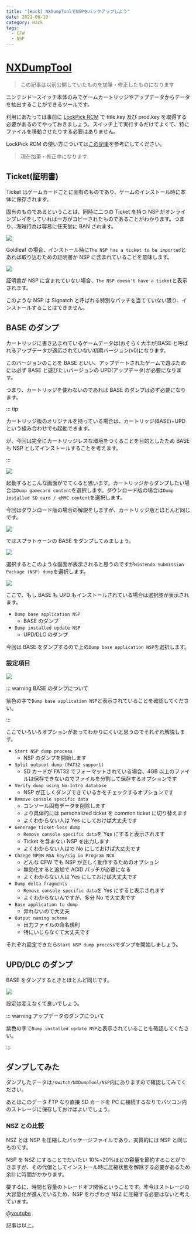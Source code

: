 ```yaml
---
title: "[Hack] NXDumpToolでNSPをバックアップしよう"
date: 2021-06-10
category: Hack
tags:
  - CFW
  - NSP
---
```


# [NXDumpTool](https://github.com/DarkMatterCore/nxdumptool/releases)

> この記事は以前公開していたものを加筆・修正したものになります

ニンテンドースイッチ本体のみでゲームカートリッジやアップデータからデータを抽出することができるツールです。

利用にあたっては事前に [LockPick RCM](https://github.com/shchmue/Lockpick_RCM) で title.key 及び prod.key を取得する必要があるのでやっておきましょう。スイッチ上で実行するだけでよくて、特にファイルを移動させたりする必要はありません。

LockPick RCM の使い方については[この記事]()を参考にしてください。

> 現在加筆・修正中になります

## Ticket(証明書)

Ticket はゲームカードごとに固有のものであり、ゲームのインストール時に本体に保存されます。

固有のものであるということは、同時に二つの Ticket を持つ NSP がオンラインプレイをしていれば一方がコピーされたものであることがわかります。つまり、海賊行為は容易に任天堂に BAN されます。

![](https://pbs.twimg.com/media/EW5mDtsX0AM4y6P?format=jpg&name=large)

Goldleaf の場合、インストール時に`The NSP has a ticket to be imported`とあれば取り込むための証明書が NSP に含まれていることを意味します。

![](https://pbs.twimg.com/media/EW5mDYIXkAAJ5Kt?format=jpg&name=large)

証明書が NSP に含まれていない場合、`The NSP doesn't have a ticket`と表示されます。

このような NSP は Sigpatch と呼ばれる特別なパッチを当てていない限り、インストールすることはできません。

## BASE のダンプ

カートリッジに書き込まれているゲームデータは(おそらく大半が)BASE と呼ばれるアップデータが適応されていない初期バージョン(v0)になります。

このバージョンのことを BASE といい、アップデートされたゲームで遊ぶためには必ず BASE と遊びたいバージョンの UPD(アップデータ)が必要になります。

つまり、カートリッジを使わないのであれば BASE のダンプは必ず必要になります。

::: tip

カートリッジ版のオリジナルを持っている場合は、カートリッジ(BASE)+UPD という組み合わせでも起動できます。

が、今回は完全にカートリッジレスな環境をつくることを目的としたため BASE も NSP としてインストールすることを考えます。

:::

![](https://pbs.twimg.com/media/E3fAbbsUUAEK7Bc?format=jpg&name=large)

起動するとこんな画面がでてくると思います。カートリッジからダンプしたい場合は`Dump gamecard content`を選択します。ダウンロード版の場合は`Dump installed SD card / eMMC content`を選択します。

今回はダウンロード版の場合の解説をしますが、カートリッジ版とほとんど同じです。

![](https://pbs.twimg.com/media/E3fAbbuVEAATtBj?format=jpg&name=large)

ではスプラトゥーンの BASE をダンプしてみましょう。

![](https://pbs.twimg.com/media/E3fAbcFVcAA2cwK?format=jpg&name=large)

選択するとこのような画面が表示されると思うのですが`Nintendo Submission Package (NSP) dump`を選択します。

![](https://pbs.twimg.com/media/E3fAcoVVUAETe6y?format=jpg&name=large)

ここで、もし BASE も UPD もインストールされている場合は選択肢が表示されます。

- `Dump base application NSP`
  - BASE のダンプ
- `Dump installed update NSP`
  - UPD/DLC のダンプ

今回は BASE をダンプするので上の`Dump base application NSP`を選択します。

### 設定項目

![](https://pbs.twimg.com/media/E3fAco9VEAE04i1?format=jpg&name=large)

::: warning BASE のダンプについて

紫色の字で`Dump base application NSP`と表示されていることを確認してください。

:::

ここでいろいろオプションがあってわかりにくいと思うのでそれぞれ解説します。

- `Start NSP dump process`
  - NSP のダンプを開始します
- `Split outpuot dump (FAT32 support)`
  - SD カードが FAT32 でフォーマットされている場合、4GB 以上のファイルは保存できないのでファイルを分割して保存するオプションです
- `Verify dump using No-Intro database`
  - NSP が正しくダンプできているかをチェックするオプションです
- `Remove console specific data`
  - コンソール固有データを削除します
  - より具体的には personalized ticket を common ticket に切り替えます
  - よくわからない人は Yes にしておけば大丈夫です
- `Generage ticket-less dump`
  - `Remove console specific data`を Yes にすると表示されます
  - Ticket を含まない NSP を出力します
  - よくわからない人はで No にしておけば大丈夫です
- `Change NPDM RSA key/sig in Program NCA`
  - どんな CFW でも NSP が正しく動作するためのオプション
  - 無効化すると追加で ACID パッチが必要になる
  - よくわからない人は Yes にしておけば大丈夫です
- `Dump delta fragments`
  - `Remove console specific data`を Yes にすると表示されます
  - よくわからないんですが、多分 No で大丈夫です
- `Base application to dump`
  - 弄れないので大丈夫
- `Output naming scheme`
  - 出力ファイルの命名規則
  - 特にいじらなくて大丈夫です

それぞれ設定できたら`Start NSP dump process`でダンプを開始しましょう。

## UPD/DLC のダンプ

BASE をダンプするときとほとんど同じです。

![](https://pbs.twimg.com/media/E3fGlXgVcAIPDmR?format=jpg&name=large)

設定は変えなくて良いでしょう。

::: warning アップデータのダンプについて

紫色の字で`Dump installed update NSP`と表示されていることを確認してください。

:::

## ダンプしてみた

ダンプしたデータは`/switch/NXDumpTool/NSP`内にありますので確認してみてください。

あとはこのデータ FTP なり直接 SD カードを PC に接続するなりでパソコン内のストレージに保存しておけばよいでしょう。

### NSZ との比較

NSZ とは NSP を圧縮したパッケージファイルであり、実質的には NSP と同じものです。

NSP を NSZ にすることでだいたい 10%~20%ほどの容量を節約することができますが、その代償としてインストール時に圧縮状態を解除する必要があるため余計に時間がかかります。

要するに、時間と容量のトレードオフ関係ということです。昨今はストレージの大容量化が進んでいるため、NSP をわざわざ NSZ に圧縮する必要はないと考えています。

@[youtube](https://www.youtube.com/watch?v=UEq7PZuhoSI)

記事は以上。
